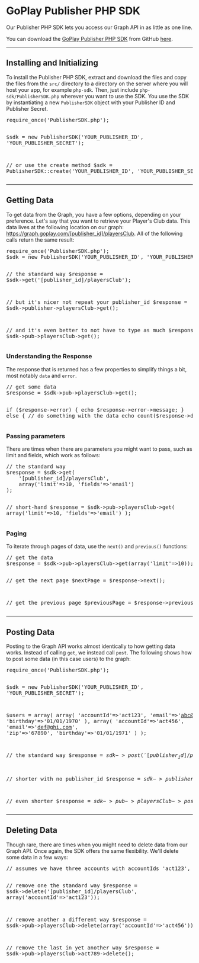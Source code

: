 GoPlay Publisher PHP SDK
========================

Our Publisher PHP SDK lets you access our Graph API in as little as one line.

You can download the [GoPlay Publisher PHP SDK](https://github.com/gamestamper/goplay-publisher-php-sdk) from GitHub [here](https://github.com/gamestamper/goplay-publisher-php-sdk).

* * *

## Installing and Initializing

To install the Publisher PHP SDK, extract and download the files and copy the files from the `src/` directory to a directory on the server where you will host your app, for example `php-sdk`. Then, just include `php-sdk/PublisherSDK.php` wherever you want to use the SDK. You use the SDK by instantiating a new `PublisherSDK` object with your Publisher ID and Publisher Secret.

<div class="preWide"><pre>
require_once('PublisherSDK.php');

$sdk = new PublisherSDK('YOUR_PUBLISHER_ID', 'YOUR_PUBLISHER_SECRET');

// or use the create method
$sdk = PublisherSDK::create('YOUR_PUBLISHER_ID', 'YOUR_PUBLISHER_SECRET');
</pre></div>

* * *

## Getting Data

To get data from the Graph, you have a few options, depending on your preference. Let's say that you want to retrieve your Player's Club data.  This data lives at the following location on our graph: https://graph.goplay.com/[publisher_id]/playersClub. All of the following calls return the same result:

<div class="preWide"><pre>
require_once('PublisherSDK.php');
$sdk = new PublisherSDK('YOUR_PUBLISHER_ID', 'YOUR_PUBLISHER_SECRET');

// the standard way
$response = $sdk->get('[publisher_id]/playersClub');

// but it's nicer not repeat your publisher_id
$response = $sdk->publisher->playersClub->get();

// and it's even better to not have to type as much
$response = $sdk->pub->playersClub->get();
</pre></div>

### Understanding the Response

The response that is returned has a few properties to simplify things a bit, most notably `data` and `error`.

<div class="preWide"><pre>
// get some data
$response = $sdk->pub->playersClub->get();

if ($response->error) {
	echo $response->error->message;
} else {
	// do something with the data
	echo count($response->data);
}
</pre></div>

### Passing parameters

There are times when there are parameters you might want to pass, such as limit and fields, which work as follows:

<div class="preWide"><pre>
// the standard way
$response = $sdk->get(
	'[publisher_id]/playersClub', 
	array('limit'=>10, 'fields'=>'email')
);

// short-hand
$response = $sdk->pub->playersClub->get(
	array('limit'=>10, 'fields'=>'email')
);
</pre></div>

### Paging

To iterate through pages of data, use the `next()` and `previous()` functions:

<div class="preWide"><pre>
// get the data
$response = $sdk->pub->playersClub->get(array('limit'=>10));

// get the next page
$nextPage = $response->next();

// get the previous page
$previousPage = $response->previous();
</pre></div>

* * *

## Posting Data

Posting to the Graph API works almost identically to how getting data works. Instead of calling `get`, we instead call `post`. The following shows how to post some data (in this case users) to the graph:

<div class="preWide"><pre>
require_once('PublisherSDK.php');

$sdk = new PublisherSDK('YOUR_PUBLISHER_ID', 'YOUR_PUBLISHER_SECRET');

$users = array(
	array(
		'accountId'=>'act123', 'email'=>'abc@def.com', 
		'zip'=>'12345', 'birthday'=>'01/01/1970'
	),
	array(
		'accountId'=>'act456', 'email'=>'def@ghi.com', 
		'zip'=>'67890', 'birthday'=>'01/01/1971'
	)
);

// the standard way
$response = $sdk->post('[publisher_id]/playersClub', array('players'=>$users));

// shorter with no publisher_id
$response = $sdk->publisher->playersClub->post(array('players'=>$users));

// even shorter
$response = $sdk->pub->playersClub->post(array('players'=>$users));
</pre></div>

* * *

## Deleting Data

Though rare, there are times when you might need to delete data from our Graph API. Once again, the SDK offers the same flexibility. We'll delete some data in a few ways:

<div class="preWide"><pre>
// assumes we have three accounts with accountIds 'act123', 'act456', and 'act789'

// remove one the standard way
$response = $sdk->delete('[publisher_id]/playersClub', array('accountId'=>'act123'));

// remove another a different way
$response = $sdk->pub->playersClub->delete(array('accountId'=>'act456'));

// remove the last in yet another way
$response = $sdk->pub->playersClub->act789->delete();
</pre></div>